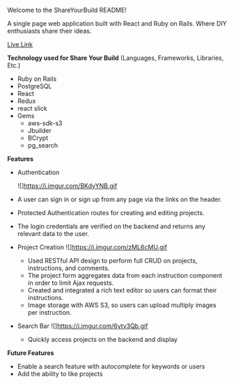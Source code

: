 Welcome to the ShareYourBuild README!

A single page web application built with React and Ruby on Rails. Where DIY enthusiasts share their ideas.

[Live Link](https://share-your-build.herokuapp.com/?#/)

**Technology used for Share Your Build** (Languages, Frameworks, Libraries, Etc.)

- Ruby on Rails
- PostgreSQL
- React
- Redux
- react slick
- Gems
  - aws-sdk-s3
  - Jbuilder
  - BCrypt
  - pg_search

**Features**

- Authentication

  ![]https://i.imgur.com/BKdyYNB.gif

- A user can sign in or sign up from any page via the links on the header.
- Protected Authentication routes for creating and editing projects.
- The login credentials are verified on the backend and returns any relevant data to the user.

- Project Creation
  ![]https://i.imgur.com/zML6cMU.gif

  - Used RESTful API design to perform full CRUD on projects, instructions, and comments.
  - The project form aggregates data from each instruction component in order to limit Ajax requests.
  - Created and integrated a rich text editor so users can format their instructions.
  - Image storage with AWS S3, so users can upload multiply images per instruction.

- Search Bar
  ![]https://i.imgur.com/6ytv3Qb.gif

  - Quickly access projects on the backend and display

**Future Features**

- Enable a search feature with autocomplete for keywords or users
- Add the ability to like projects
